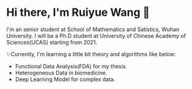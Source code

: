 # Hi there, I'm Ruiyue Wang 👋
I'm an senior student at School of Mathematics and Satistics, Wuhan University.
I will be a Ph.D student at University of Chinese Academy of Sciences(UCAS) starting from 2021.

✨Currently, I'm learning a little bit theory and algorithms like below:

- Functional Data Analysis(FDA) for my thesis.
- Heterogeneous Data in biomedicine.
- Deep Learning Model for complex data.



